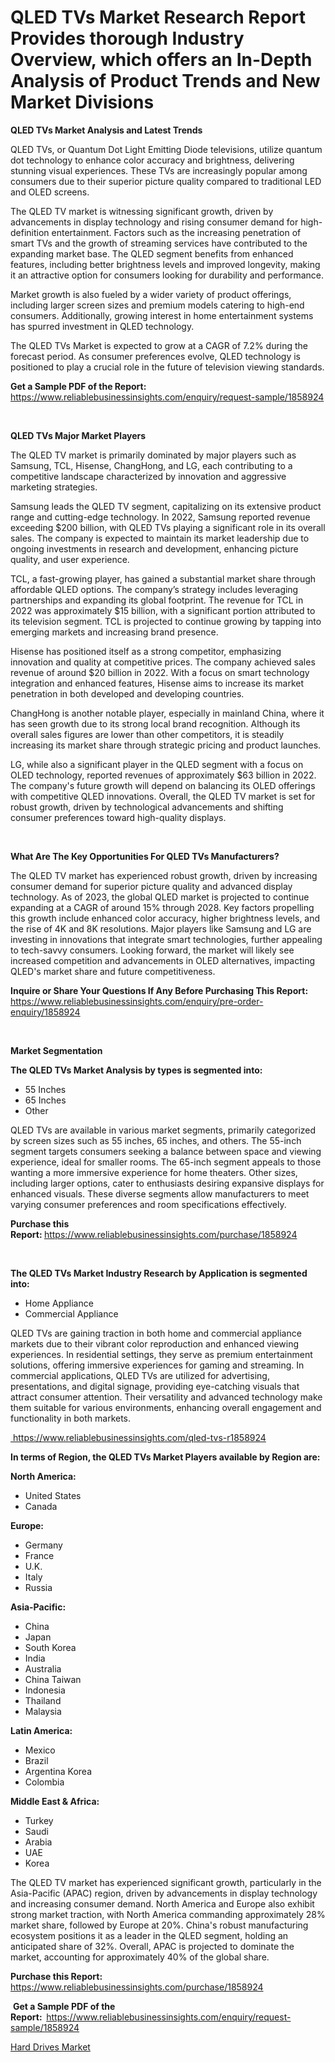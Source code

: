 <p><h1>QLED TVs Market Research Report Provides thorough Industry Overview, which offers an In-Depth Analysis of Product Trends and New Market Divisions</h1></p><p><strong>QLED TVs Market Analysis and Latest Trends</strong></p>
<p><p>QLED TVs, or Quantum Dot Light Emitting Diode televisions, utilize quantum dot technology to enhance color accuracy and brightness, delivering stunning visual experiences. These TVs are increasingly popular among consumers due to their superior picture quality compared to traditional LED and OLED screens. </p><p>The QLED TV market is witnessing significant growth, driven by advancements in display technology and rising consumer demand for high-definition entertainment. Factors such as the increasing penetration of smart TVs and the growth of streaming services have contributed to the expanding market base. The QLED segment benefits from enhanced features, including better brightness levels and improved longevity, making it an attractive option for consumers looking for durability and performance.</p><p>Market growth is also fueled by a wider variety of product offerings, including larger screen sizes and premium models catering to high-end consumers. Additionally, growing interest in home entertainment systems has spurred investment in QLED technology.</p><p>The QLED TVs Market is expected to grow at a CAGR of 7.2% during the forecast period. As consumer preferences evolve, QLED technology is positioned to play a crucial role in the future of television viewing standards.</p></p>
<p><strong>Get a Sample PDF of the Report:&nbsp;</strong> <a href="https://www.reliablebusinessinsights.com/enquiry/request-sample/1858924?utm_campaign=3080&utm_medium=2&utm_source=Github&utm_content=ia&utm_term=04042025&utm_id=qled-tvs">https://www.reliablebusinessinsights.com/enquiry/request-sample/1858924</a></p>
<p>&nbsp;</p>
<p><strong>QLED TVs Major Market Players</strong></p>
<p><p>The QLED TV market is primarily dominated by major players such as Samsung, TCL, Hisense, ChangHong, and LG, each contributing to a competitive landscape characterized by innovation and aggressive marketing strategies.</p><p>Samsung leads the QLED TV segment, capitalizing on its extensive product range and cutting-edge technology. In 2022, Samsung reported revenue exceeding $200 billion, with QLED TVs playing a significant role in its overall sales. The company is expected to maintain its market leadership due to ongoing investments in research and development, enhancing picture quality, and user experience.</p><p>TCL, a fast-growing player, has gained a substantial market share through affordable QLED options. The company’s strategy includes leveraging partnerships and expanding its global footprint. The revenue for TCL in 2022 was approximately $15 billion, with a significant portion attributed to its television segment. TCL is projected to continue growing by tapping into emerging markets and increasing brand presence.</p><p>Hisense has positioned itself as a strong competitor, emphasizing innovation and quality at competitive prices. The company achieved sales revenue of around $20 billion in 2022. With a focus on smart technology integration and enhanced features, Hisense aims to increase its market penetration in both developed and developing countries.</p><p>ChangHong is another notable player, especially in mainland China, where it has seen growth due to its strong local brand recognition. Although its overall sales figures are lower than other competitors, it is steadily increasing its market share through strategic pricing and product launches.</p><p>LG, while also a significant player in the QLED segment with a focus on OLED technology, reported revenues of approximately $63 billion in 2022. The company's future growth will depend on balancing its OLED offerings with competitive QLED innovations. Overall, the QLED TV market is set for robust growth, driven by technological advancements and shifting consumer preferences toward high-quality displays.</p></p>
<p>&nbsp;</p>
<p><strong>What Are The Key Opportunities For QLED TVs Manufacturers?</strong></p>
<p><p>The QLED TV market has experienced robust growth, driven by increasing consumer demand for superior picture quality and advanced display technology. As of 2023, the global QLED market is projected to continue expanding at a CAGR of around 15% through 2028. Key factors propelling this growth include enhanced color accuracy, higher brightness levels, and the rise of 4K and 8K resolutions. Major players like Samsung and LG are investing in innovations that integrate smart technologies, further appealing to tech-savvy consumers. Looking forward, the market will likely see increased competition and advancements in OLED alternatives, impacting QLED's market share and future competitiveness.</p></p>
<p><strong>Inquire or Share Your Questions If Any Before Purchasing This Report:</strong> <a href="https://www.reliablebusinessinsights.com/enquiry/pre-order-enquiry/1858924?utm_campaign=3080&utm_medium=2&utm_source=Github&utm_content=ia&utm_term=04042025&utm_id=qled-tvs">https://www.reliablebusinessinsights.com/enquiry/pre-order-enquiry/1858924</a></p>
<p>&nbsp;</p>
<p><strong>Market Segmentation</strong></p>
<p><strong>The QLED TVs Market Analysis by types is segmented into:</strong></p>
<p><ul><li>55 Inches</li><li>65 Inches</li><li>Other</li></ul></p>
<p><p>QLED TVs are available in various market segments, primarily categorized by screen sizes such as 55 inches, 65 inches, and others. The 55-inch segment targets consumers seeking a balance between space and viewing experience, ideal for smaller rooms. The 65-inch segment appeals to those wanting a more immersive experience for home theaters. Other sizes, including larger options, cater to enthusiasts desiring expansive displays for enhanced visuals. These diverse segments allow manufacturers to meet varying consumer preferences and room specifications effectively.</p></p>
<p><strong>Purchase this Report:&nbsp;</strong><a href="https://www.reliablebusinessinsights.com/purchase/1858924?utm_campaign=3080&utm_medium=2&utm_source=Github&utm_content=ia&utm_term=04042025&utm_id=qled-tvs">https://www.reliablebusinessinsights.com/purchase/1858924</a></p>
<p>&nbsp;</p>
<p><strong>The QLED TVs Market Industry Research by Application is segmented into:</strong></p>
<p><ul><li>Home Appliance</li><li>Commercial Appliance</li></ul></p>
<p><p>QLED TVs are gaining traction in both home and commercial appliance markets due to their vibrant color reproduction and enhanced viewing experiences. In residential settings, they serve as premium entertainment solutions, offering immersive experiences for gaming and streaming. In commercial applications, QLED TVs are utilized for advertising, presentations, and digital signage, providing eye-catching visuals that attract consumer attention. Their versatility and advanced technology make them suitable for various environments, enhancing overall engagement and functionality in both markets.</p></p>
<p><a href="https://www.reliablebusinessinsights.com/qled-tvs-r1858924?utm_campaign=3080&utm_medium=2&utm_source=Github&utm_content=ia&utm_term=04042025&utm_id=qled-tvs">&nbsp;https://www.reliablebusinessinsights.com/qled-tvs-r1858924</a></p>
<p><strong>In terms of Region, the QLED TVs Market Players available by Region are:</strong></p>
<p>
    <p> <strong> North America: </strong>
        <ul>
            <li>United States</li>
            <li>Canada</li>
        </ul>
        </p> 
    <p> <strong> Europe: </strong>
        <ul>
            <li>Germany</li>
            <li>France</li>
            <li>U.K.</li>
            <li>Italy</li>
            <li>Russia</li>
        </ul>
        </p> 
    <p> <strong> Asia-Pacific: </strong>
        <ul>
            <li>China</li>
            <li>Japan</li>
            <li>South Korea</li>
            <li>India</li>
            <li>Australia</li>
            <li>China Taiwan</li>
            <li>Indonesia</li>
            <li>Thailand</li>
            <li>Malaysia</li>
        </ul>
        </p> 
    <p> <strong> Latin America: </strong>
        <ul>
            <li>Mexico</li>
            <li>Brazil</li>
            <li>Argentina Korea</li>
            <li>Colombia</li>
        </ul>
        </p> 
    <p> <strong> Middle East & Africa: </strong>
        <ul>
            <li>Turkey</li>
            <li>Saudi</li>
            <li>Arabia</li>
            <li>UAE</li>
            <li>Korea</li>
        </ul>
    </p>
    </p>
<p><p>The QLED TV market has experienced significant growth, particularly in the Asia-Pacific (APAC) region, driven by advancements in display technology and increasing consumer demand. North America and Europe also exhibit strong market traction, with North America commanding approximately 28% market share, followed by Europe at 20%. China's robust manufacturing ecosystem positions it as a leader in the QLED segment, holding an anticipated share of 32%. Overall, APAC is projected to dominate the market, accounting for approximately 40% of the global share.</p></p>
<p><strong>Purchase this Report: </strong><a href="https://www.reliablebusinessinsights.com/purchase/1858924?utm_campaign=3080&utm_medium=2&utm_source=Github&utm_content=ia&utm_term=04042025&utm_id=qled-tvs">https://www.reliablebusinessinsights.com/purchase/1858924</a></p>
<p>&nbsp;<strong>Get a Sample PDF of the Report:&nbsp;&nbsp;</strong><a href="https://www.reliablebusinessinsights.com/enquiry/request-sample/1858924?utm_campaign=3080&utm_medium=2&utm_source=Github&utm_content=ia&utm_term=04042025&utm_id=qled-tvs">https://www.reliablebusinessinsights.com/enquiry/request-sample/1858924</a></p>
<p><strong></strong></p>
<p><p><a href="https://github.com/kaddahblejc/Market-Research-Report-List-1/blob/main/hard-drives-market.md?utm_campaign=3080&utm_medium=2&utm_source=Github&utm_content=ia&utm_term=04042025&utm_id=qled-tvs">Hard Drives Market</a></p></p>